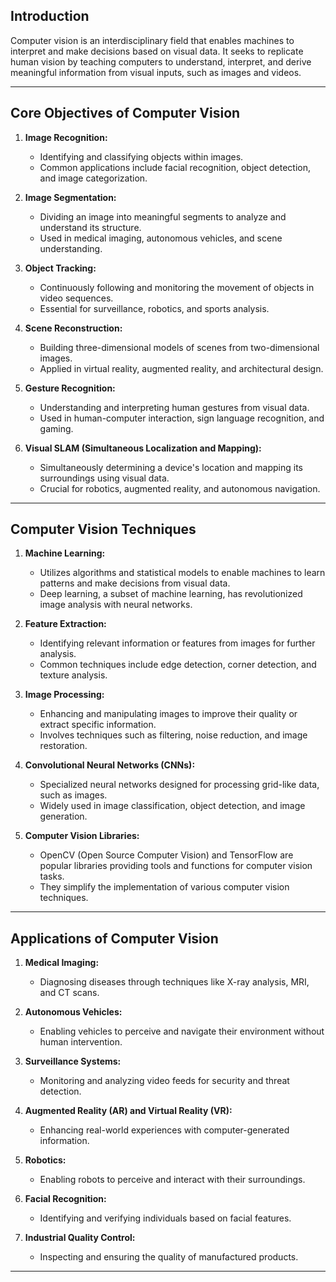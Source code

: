 ## Introduction 

Computer vision is an interdisciplinary field that enables machines to interpret and make decisions based on visual data. It seeks to replicate human vision by teaching computers to understand, interpret, and derive meaningful information from visual inputs, such as images and videos.

---

## Core Objectives of Computer Vision

1. **Image Recognition:**
   - Identifying and classifying objects within images.
   - Common applications include facial recognition, object detection, and image categorization.

2. **Image Segmentation:**
   - Dividing an image into meaningful segments to analyze and understand its structure.
   - Used in medical imaging, autonomous vehicles, and scene understanding.

3. **Object Tracking:**
   - Continuously following and monitoring the movement of objects in video sequences.
   - Essential for surveillance, robotics, and sports analysis.

4. **Scene Reconstruction:**
   - Building three-dimensional models of scenes from two-dimensional images.
   - Applied in virtual reality, augmented reality, and architectural design.

5. **Gesture Recognition:**
   - Understanding and interpreting human gestures from visual data.
   - Used in human-computer interaction, sign language recognition, and gaming.

6. **Visual SLAM (Simultaneous Localization and Mapping):**
   - Simultaneously determining a device's location and mapping its surroundings using visual data.
   - Crucial for robotics, augmented reality, and autonomous navigation.

---

## Computer Vision Techniques

1. **Machine Learning:**
   - Utilizes algorithms and statistical models to enable machines to learn patterns and make decisions from visual data.
   - Deep learning, a subset of machine learning, has revolutionized image analysis with neural networks.

2. **Feature Extraction:**
   - Identifying relevant information or features from images for further analysis.
   - Common techniques include edge detection, corner detection, and texture analysis.

3. **Image Processing:**
   - Enhancing and manipulating images to improve their quality or extract specific information.
   - Involves techniques such as filtering, noise reduction, and image restoration.

4. **Convolutional Neural Networks (CNNs):**
   - Specialized neural networks designed for processing grid-like data, such as images.
   - Widely used in image classification, object detection, and image generation.

5. **Computer Vision Libraries:**
   - OpenCV (Open Source Computer Vision) and TensorFlow are popular libraries providing tools and functions for computer vision tasks.
   - They simplify the implementation of various computer vision techniques.

---

## Applications of Computer Vision

1. **Medical Imaging:**
   - Diagnosing diseases through techniques like X-ray analysis, MRI, and CT scans.

2. **Autonomous Vehicles:**
   - Enabling vehicles to perceive and navigate their environment without human intervention.

3. **Surveillance Systems:**
   - Monitoring and analyzing video feeds for security and threat detection.

4. **Augmented Reality (AR) and Virtual Reality (VR):**
   - Enhancing real-world experiences with computer-generated information.

5. **Robotics:**
   - Enabling robots to perceive and interact with their surroundings.

6. **Facial Recognition:**
   - Identifying and verifying individuals based on facial features.

7. **Industrial Quality Control:**
   - Inspecting and ensuring the quality of manufactured products.

---

